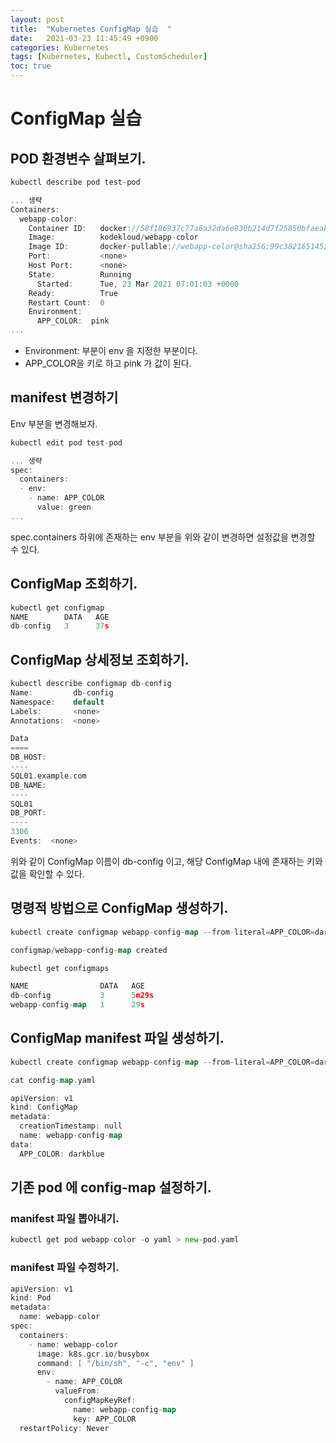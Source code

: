 ```yaml
---
layout: post
title:  "Kubernetes ConfigMap 실습  "
date:   2021-03-23 11:45:49 +0900
categories: Kubernetes
tags: [Kubernetes, Kubectl, CustomScheduler]
toc: true
---
```


# ConfigMap 실습

## POD 환경변수 살펴보기. 

```go
kubectl describe pod test-pod

... 생략
Containers:
  webapp-color:
    Container ID:   docker://58f186937c77a6a32da6e830b214d7f25850bfaeab8e91aa952c43cb26cb2cf4
    Image:          kodekloud/webapp-color
    Image ID:       docker-pullable://webapp-color@sha256:99c3821651452e7675af243485034a72eb1423
    Port:           <none>
    Host Port:      <none>
    State:          Running
      Started:      Tue, 23 Mar 2021 07:01:03 +0000
    Ready:          True
    Restart Count:  0
    Environment:
      APP_COLOR:  pink
...
```

- Environment: 부분이 env 을 지정한 부분이다. 
- APP_COLOR을 키로 하고 pink 가 값이 된다. 


## manifest 변경하기 

Env 부분을 변경해보자. 

```go
kubectl edit pod test-pod

... 생략 
spec:
  containers:
  - env:
    - name: APP_COLOR
      value: green
...
```

spec.containers 하위에 존재하는 env 부분을 위와 같이 변경하면 설정값을 변경할 수 있다. 

## ConfigMap 조회하기. 

```go
kubectl get configmap
NAME        DATA   AGE
db-config   3      37s
```

## ConfigMap 상세정보 조회하기. 

```go
kubectl describe configmap db-config
Name:         db-config
Namespace:    default
Labels:       <none>
Annotations:  <none>

Data
====
DB_HOST:
----
SQL01.example.com
DB_NAME:
----
SQL01
DB_PORT:
----
3306
Events:  <none>
```

위와 같이 ConfigMap 이름이 db-config 이고, 해당 ConfigMap 내에 존재하는 키와 값을 확인할 수 있다. 

## 명령적 방법으로 ConfigMap 생성하기. 

```go
kubectl create configmap webapp-config-map --from-literal=APP_COLOR=darkblue

configmap/webapp-config-map created
```

```go
kubectl get configmaps

NAME                DATA   AGE
db-config           3      5m29s
webapp-config-map   1      29s
```

## ConfigMap manifest 파일 생성하기. 

```go
kubectl create configmap webapp-config-map --from-literal=APP_COLOR=darkblue --dry-run=client -o yaml > config-map.yaml

cat config-map.yaml

apiVersion: v1
kind: ConfigMap
metadata:
  creationTimestamp: null
  name: webapp-config-map
data:
  APP_COLOR: darkblue
```

## 기존 pod 에 config-map 설정하기. 

### manifest 파일 뽑아내기. 

```go
kubectl get pod webapp-color -o yaml > new-pod.yaml

```

### manifest 파일 수정하기. 

```go
apiVersion: v1
kind: Pod
metadata:
  name: webapp-color 
spec:
  containers:
    - name: webapp-color
      image: k8s.gcr.io/busybox
      command: [ "/bin/sh", "-c", "env" ]
      env:
        - name: APP_COLOR
          valueFrom:
            configMapKeyRef:
              name: webapp-config-map
              key: APP_COLOR
  restartPolicy: Never
```
